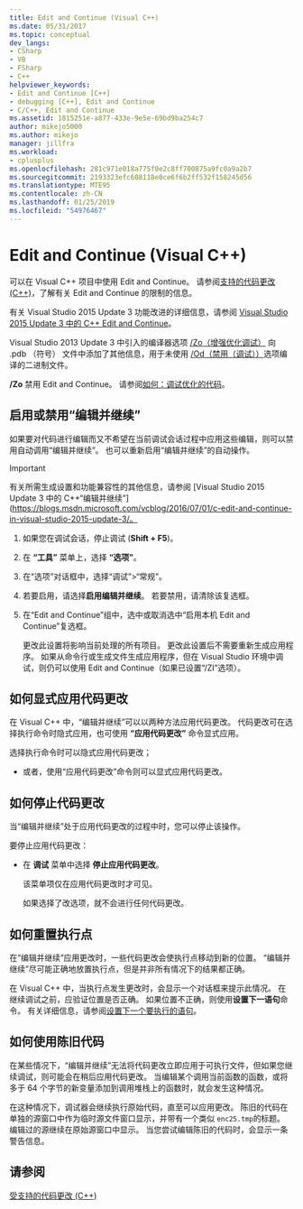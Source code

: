 ```yaml
---
title: Edit and Continue (Visual C++)
ms.date: 05/31/2017
ms.topic: conceptual
dev_langs:
- CSharp
- VB
- FSharp
- C++
helpviewer_keywords:
- Edit and Continue [C++]
- debugging [C++], Edit and Continue
- C/C++, Edit and Continue
ms.assetid: 1815251e-a877-433e-9e5e-69bd9ba254c7
author: mikejo5000
ms.author: mikejo
manager: jillfra
ms.workload:
- cplusplus
ms.openlocfilehash: 281c971e018a775f0e2c8ff700875a9fc0a9a2b7
ms.sourcegitcommit: 2193323efc608118e0ce6f6b2ff532f158245d56
ms.translationtype: MTE95
ms.contentlocale: zh-CN
ms.lasthandoff: 01/25/2019
ms.locfileid: "54976467"
---
```

# <a name="edit-and-continue-visual-c"></a>Edit and Continue (Visual C++)
可以在 Visual C++ 项目中使用 Edit and Continue。 请参阅[支持的代码更改 (C++)](../debugger/supported-code-changes-cpp.md)，了解有关 Edit and Continue 的限制的信息。
  
有关 Visual Studio 2015 Update 3 功能改进的详细信息，请参阅 [Visual Studio 2015 Update 3 中的 C++ Edit and Continue](https://blogs.msdn.microsoft.com/vcblog/2016/07/01/c-edit-and-continue-in-visual-studio-2015-update-3/)。  
  
 Visual Studio 2013 Update 3 中引入的编译器选项 [/Zo（增强优化调试）](/cpp/build/reference/zo-enhance-optimized-debugging) 向 .pdb （符号） 文件中添加了其他信息，用于未使用 [/Od（禁用（调试））](https://msdn.microsoft.com/library/aafb762y.aspx)选项编译的二进制文件。  
  
 **/Zo** 禁用 Edit and Continue。 请参阅[如何：调试优化的代码](../debugger/how-to-debug-optimized-code.md)。  
  
##  <a name="BKMK_Enable_or_disable_automatic_invocation_of_Edit_and_Continue"></a> 启用或禁用“编辑并继续”  
 如果要对代码进行编辑而又不希望在当前调试会话过程中应用这些编辑，则可以禁用自动调用“编辑并继续”。 也可以重新启用“编辑并继续”的自动操作。

> [!IMPORTANT]
> 有关所需生成设置和功能兼容性的其他信息，请参阅 [Visual Studio 2015 Update 3 中的 C++“编辑并继续”] (https://blogs.msdn.microsoft.com/vcblog/2016/07/01/c-edit-and-continue-in-visual-studio-2015-update-3/。
  
1. 如果您在调试会话，停止调试 (**Shift + F5**)。

2. 在 **“工具”** 菜单上，选择 **“选项”**。
  
3. 在“选项”对话框中，选择“调试”>“常规”。

4. 若要启用，请选择**启用编辑并继续**。 若要禁用，请清除该复选框。
  
5. 在“Edit and Continue”组中，选中或取消选中“启用本机 Edit and Continue”复选框。  
  
   更改此设置将影响当前处理的所有项目。 更改此设置后不需要重新生成应用程序。 如果从命令行或生成文件生成应用程序，但在 Visual Studio 环境中调试，则仍可以使用 Edit and Continue（如果已设置“/ZI”选项）。  
  
##  <a name="BKMK_How_to_apply_code_changes_explicitly"></a> 如何显式应用代码更改  
 在 Visual C++ 中，“编辑并继续”可以以两种方法应用代码更改。 代码更改可在选择执行命令时隐式应用，也可使用 **“应用代码更改”** 命令显式应用。  
  
 选择执行命令时可以隐式应用代码更改；  
  
-   或者，使用“应用代码更改”命令则可以显式应用代码更改。  
  
##  <a name="BKMK_How_to_stop_code_changes"></a> 如何停止代码更改  
 当“编辑并继续”处于应用代码更改的过程中时，您可以停止该操作。  
  
 要停止应用代码更改：  
  
- 在 **调试** 菜单中选择 **停止应用代码更改**。  
  
  该菜单项仅在应用代码更改时才可见。  
  
  如果选择了改选项，就不会进行任何代码更改。  
  
##  <a name="BKMK_How_to_reset_the_point_of_execution"></a> 如何重置执行点  
 在“编辑并继续”应用更改时，一些代码更改会使执行点移动到新的位置。 “编辑并继续”尽可能正确地放置执行点，但是并非所有情况下的结果都正确。  
  
 在 Visual C++ 中，当执行点发生更改时，会显示一个对话框来提示此情况。 在继续调试之前，应验证位置是否正确。 如果位置不正确，则使用**设置下一语句**命令。 有关详细信息，请参阅[设置下一个要执行的语句](https://msdn.microsoft.com/library/y740d9d3.aspx#BKMK_Set_the_next_statement_to_execute)。  
  
##  <a name="BKMK_How_to_work_with_stale_code"></a> 如何使用陈旧代码  
 在某些情况下，“编辑并继续”无法将代码更改立即应用于可执行文件，但如果您继续调试，则可能会在稍后应用代码更改。 当编辑某个调用当前函数的函数，或将多于 64 个字节的新变量添加到调用堆栈上的函数时，就会发生这种情况。  
  
 在这种情况下，调试器会继续执行原始代码，直至可以应用更改。 陈旧的代码在单独的源窗口中作为临时源文件窗口显示，并带有一个类似 `enc25.tmp`的标题。 编辑过的源继续在原始源窗口中显示。 当您尝试编辑陈旧的代码时，会显示一条警告信息。  
  
## <a name="see-also"></a>请参阅  
 [受支持的代码更改 (C++)](../debugger/supported-code-changes-cpp.md)
